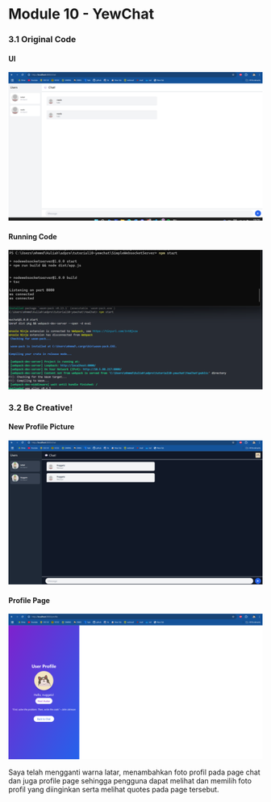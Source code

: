 # Module 10 - YewChat 


### 3.1 Original Code

#### UI
![1](images/ui.png)

#### Running Code
![2](images/run.png)

### 3.2 Be Creative!
#### New Profile Picture
![new](images/new.png)

#### Profile Page
![3](images/profile.png)

Saya telah mengganti warna latar, menambahkan foto profil pada page chat dan juga profile page sehingga pengguna dapat melihat dan memilih foto profil yang diinginkan serta melihat quotes pada page tersebut.


